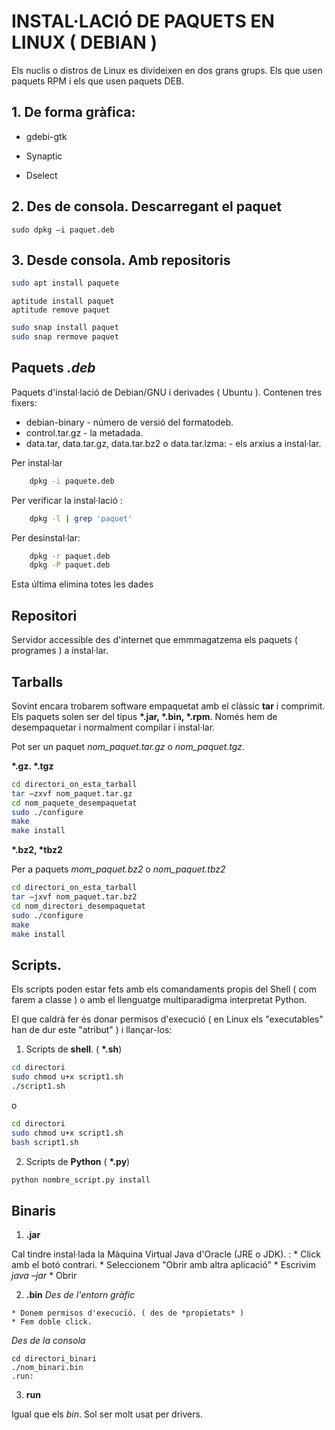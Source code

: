 # INSTAL·LACIÓ DE PAQUETS EN LINUX ( DEBIAN )

Els nuclis o distros de Linux es divideixen en dos grans grups. Els que usen paquets RPM i els que usen paquets DEB.

## 1.  De forma gràfica:

*   gdebi-gtk

*   Synaptic

*   Dselect
    
## 2.  Des de consola. Descarregant el paquet
```
sudo dpkg –i paquet.deb
```
## 3.  Desde consola. Amb repositoris
```bash
sudo apt install paquete
```
```
aptitude install paquet
aptitude remove paquet
```
```bash
sudo snap install paquet
sudo snap rermove paquet
```

## Paquets *.deb* 
Paquets d'instal·lació de Debian/GNU i derivades ( Ubuntu ).
Contenen tres fixers:

*   debian-binary -  número de versió del formatodeb. 
*   control.tar.gz - la metadada.
*   data.tar, data.tar.gz, data.tar.bz2 o data.tar.lzma: - els arxius a instal·lar.


Per instal·lar
```bash
    dpkg -i paquete.deb
```
Per verificar la instal·lació :
```bash
    dpkg -l | grep 'paquet'
```
Per desinstal·lar:
```bash
    dpkg -r paquet.deb
    dpkg -P paquet.deb 
```
Esta última elimina totes les dades 

## Repositori
Servidor accessible des d'internet que emmmagatzema els paquets ( programes ) a instal·lar. 

## Tarballs

Sovint encara trobarem software empaquetat amb el clàssic **tar** i comprimit.  Els paquets solen ser del tipus **\*.jar, \*.bin, \*.rpm**.
Només hem de desempaquetar i normalment compilar i instal·lar.

Pot ser un paquet *nom_paquet.tar.gz* o *nom_paquet.tgz*. 

**\*.gz. \*.tgz**

```bash
cd directori_on_esta_tarball
tar –zxvf nom_paquet.tar.gz 
cd nom_paquete_desempaquetat
sudo ./configure
make
make install
```
**\*.bz2, \*tbz2**

Per a paquets *mom_paquet.bz2* o *nom_paquet.tbz2*
```bash
cd directori_on_esta_tarball
tar –jxvf nom_paquet.tar.bz2
cd nom_directori_desempaquetat
sudo ./configure
make
make install
```

## Scripts.
Els scripts poden estar fets amb els comandaments propis del Shell ( com farem a classe ) o amb el llenguatge multiparadigma interpretat Python.

El que caldrà fer és donar permisos d'execució ( en Linux els "executables" han de dur este "atribut" ) i llançar-los:

1.  Scripts de **shell**. ( **\*.sh**)
```bash
cd directori
sudo chmod u+x script1.sh
./script1.sh
```
o 
```bash
cd directori
sudo chmod u+x script1.sh
bash script1.sh
```

2.  Scripts de **Python** ( **\*.py**)
```bash
python nombre_script.py install
```

## Binaris
1.  **.jar**

Cal tindre instal·lada la Màquina Virtual Java d'Oracle (JRE o JDK). :
    *   Click amb el botó contrari.
    *   Seleccionem "Obrir amb altra aplicació"
    *   Escrivim *java –jar* 
    *   Obrir
    
2.  **.bin**
*Des de l'entorn gràfic* 
>
    * Donem permisos d'execució. ( des de *propietats* )
    * Fem doble click.
	
*Des de la consola*
```
cd directori_binari
./nom_binari.bin
.run:
```

3.  **run** 

Igual que els *bin*. Sol ser molt usat per drivers.
